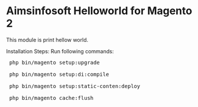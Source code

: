 # Aimsinfosoft Helloworld for Magento 2

This module is print hellow world.

Installation Steps:
Run following commands:
<pre>
 php bin/magento setup:upgrade <br>
 php bin/magento setup:di:compile <br>
 php bin/magento setup:static-conten:deploy <br>
 php bin/magento cache:flush <br>
</pre>
